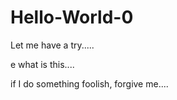 # Hello-World-0
Let me have a try.....

e what is this....

if I do something foolish, forgive me....
